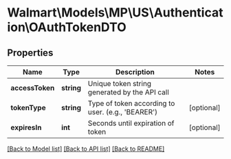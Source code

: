 # Walmart\Models\MP\US\Authentication\OAuthTokenDTO

## Properties

Name | Type | Description | Notes
------------ | ------------- | ------------- | -------------
**accessToken** | **string** | Unique token string generated by the API call |
**tokenType** | **string** | Type of token according to user. (e.g., 'BEARER') | [optional]
**expiresIn** | **int** | Seconds until expiration of token | [optional]


[[Back to Model list]](./) [[Back to API list]](../../../../../README.md#supported-apis) [[Back to README]](../../../../../README.md)
